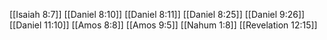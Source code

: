 [[Isaiah 8:7]]
[[Daniel 8:10]]
[[Daniel 8:11]]
[[Daniel 8:25]]
[[Daniel 9:26]]
[[Daniel 11:10]]
[[Amos 8:8]]
[[Amos 9:5]]
[[Nahum 1:8]]
[[Revelation 12:15]]
